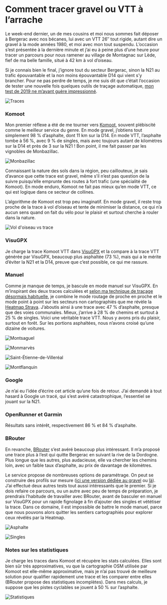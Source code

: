 # Comment tracer gravel ou VTT à l’arrache

Le week-end dernier, un de mes cousins et moi nous sommes fait déposer à Bergerac avec nos bécanes, lui avec un VTT 26″ tout rigide, autant dire un gravel à la mode années 1980, et moi avec mon tout suspendu. L’occasion s’est présentée à la dernière minute et j’ai eu à peine plus d’une heure pour tracer un parcours pour nous ramener au village de Montagnac sur Lède, fief de ma belle famille, situé à 42 km à vol d’oiseau.<span id="more-64239"></span>

Si je connais bien le final, j’ignore tout du secteur Bergerac, sinon la N21 au trafic épouvantable et la non moins épouvantable D14 qui vient s’y brancher. Pour ne pas perdre de temps, je me suis dit que c’était l’occasion de tester une nouvelle fois quelques outils de traçage automatique, [mon test de 2019 ne m’ayant guère impressionné](https://tcrouzet.com/2019/09/11/vtt-gravel-bikepacking-que-vaut-le-routage-automatique/).

![Traces](https://www.google.com/maps/d/u/0/edit?mid=1R1BsP0X_5TjZj0tNDoxLQqIQdj82Jaw&usp=sharing)

### Komoot

Mon premier réflexe a été de me tourner vers [Komoot](https://www.komoot.fr/), souvent plébiscité comme le meilleur service du genre. En mode gravel, j’obtiens tout simplement 98 % d’asphalte, dont 11 km sur la D14. En mode VTT, l’asphalte tombe à 56 %, avec 9 % de singles, mais avec toujours autant de kilomètres sur la D14 et près de 3 sur la N21 ! Bon point, il me fait passer par les vignobles de Monbazillac.

![Monbazillac](https://tcrouzet.com/images_tc/2022/08/IMG_8701.jpeg)

Connaissant la nature des sols dans la région, peu caillouteux, je sais d’avance que cette trace est gravel, même s’il n’est pas question de la suivre puisqu’elle emprunte des routes à fort trafic (une spécialité de Komoot). En mode enduro, Komoot ne fait pas mieux qu’en mode VTT, ce qui est logique dans ce secteur de collines.

L’algorithme de Komoot est trop peu imaginatif. En mode gravel, il reste trop proche de la trace à vol d’oiseau et tente de minimiser la distance, ce qui n’a aucun sens quand on fait du vélo pour le plaisir et surtout cherche à rouler dans la nature.

![Vol d'oiseau vs trace](https://tcrouzet.com/images_tc/2022/08/kmplus.png)

### VisuGPX

Je charge la trace Komoot VTT dans [VisuGPX](https://www.visugpx.com/) et la compare à la trace VTT générée par VisuGPX, beaucoup plus asphaltée (73 %), mais qui a le mérite d’éviter la N21 et la D14, preuve que c’est possible, ce qui me rassure.

### Manuel

Comme je manque de temps, je bascule en mode manuel sur VisuGPX. En m’inspirant des deux traces calculées et [selon ma technique de traçage désormais habituelle](https://tcrouzet.com/2022/05/25/visugpx-a-revolutionne-ma-technique-de-tracage/?swcfpc=1), je combine le mode routage de proche en proche et le mode point à point sur les secteurs non cartographiés que me révèle la [Heatmap Strava](https://www.strava.com/heatmap). J’aboutis ainsi à une trace avec 47 % d’asphalte, presque que des voies communales. Mieux, j’arrive à 28 % de chemins et surtout à 25 % de singles. Voici une véritable trace VTT. Nous y avons pris du plaisir, surtout en forêt. Sur les portions asphaltées, nous n’avons croisé qu’une dizaine de voitures.

![Montsaguel](https://tcrouzet.com/images_tc/2022/08/IMG_8716.jpeg)

![Monmarvès](https://tcrouzet.com/images_tc/2022/08/IMG_8718.jpeg)

![Saint-Étienne-de-Villeréal](https://tcrouzet.com/images_tc/2022/08/IMG_8742.jpeg)

![Montflanquin](https://tcrouzet.com/images_tc/2022/08/IMG_8750.jpeg)

### Google

Je n’ai eu l’idée d’écrire cet article qu’une fois de retour. J’ai demandé à tout hasard à Google un tracé, qui s’est avéré catastrophique, l’essentiel se jouant sur la N21.

### OpenRunner et Garmin

Résultats sans intérêt, respectivement 86 % et 84 % d’asphalte.

### BRouter

En revanche, [BRouter](https://brouter.damsy.net/) s’est avéré beaucoup plus intéressant. Il m’a proposé une trace plus à l’est qui quitte Bergerac en suivant la rive de la Dordogne. Plus longue que les autres, plus audacieuse, elle va chercher les chemins loin, avec un faible taux d’asphalte, au prix de davantage de kilomètres.

Le service propose de nombreuses options de paramétrage. On peut se construire des profils sur mesure ([ici une version dédiée au gravel](https://cxberlin.com/routenplaner/cxb-routenplaner/) ou [là](https://bikerouter.de/)). J’ai effectué deux autres tests tout aussi intéressants que le premier. Si je dois refaire ce parcours, ou un autre avec peu de temps de préparation, je prendrais l’habitude de travailler avec BRouter, avant de basculer en manuel sur VisuGPX pour un rapide fignolage à fin d’ajouter des singles et vététiser la trace. Dans ce domaine, il est impossible de battre le mode manuel, parce que nous pouvons alors quitter les sentiers cartographiés pour explorer ceux révélés par la Heatmap.

![Asphalte](https://tcrouzet.com/images_tc/2022/08/asphalte.png)

![Singles](https://tcrouzet.com/images_tc/2022/08/Singles.png)

### Notes sur les statistiques

Je charge les traces dans Komoot et récupère les stats calculées. Elles sont bien sûr très approximatives, vu que la cartographie OSM utilisée par Komoot est elle-même approximative, mais je n’ai pas trouvé de meilleure solution pour qualifier rapidement une trace et les comparer entre elles (BRouter propose des statistiques incomplètes). Dans mes calculs, je suppose que les pistes cyclables se jouent à 50 % sur l’asphalte.

![Statistiques](https://tcrouzet.com/images_tc/2022/08/bilan.png)